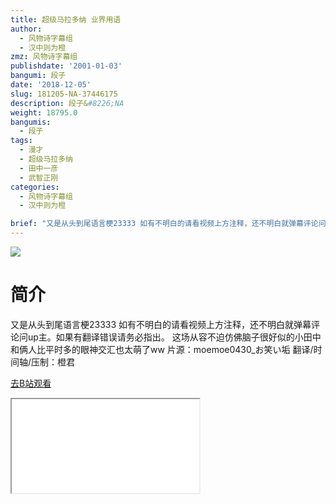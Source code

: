 ```yaml
---
title: 超级马拉多纳 业界用语
author:
  - 风物诗字幕组
  - 汉中则为橙
zmz: 风物诗字幕组
publishdate: '2001-01-03'
bangumi: 段子
date: '2018-12-05'
slug: 181205-NA-37446175
description: 段子&#8226;NA
weight: 18795.0
bangumis:
  - 段子
tags:
  - 漫才
  - 超级马拉多纳
  - 田中一彦
  - 武智正刚
categories:
  - 风物诗字幕组
  - 汉中则为橙

brief: "又是从头到尾语言梗23333 如有不明白的请看视频上方注释，还不明白就弹幕评论问up主。如果有翻译错误请务必指出。 这场从容不迫仿佛脑子很好似的小田中和俩人比平时多的眼神交汇也太萌了ww 片源：moemoe0430_お笑い垢 翻译/时间轴/压制：橙君"
---
```

![](https://i.imgur.com/MDms1ng.jpg)
# 简介  
又是从头到尾语言梗23333 如有不明白的请看视频上方注释，还不明白就弹幕评论问up主。如果有翻译错误请务必指出。
这场从容不迫仿佛脑子很好似的小田中和俩人比平时多的眼神交汇也太萌了ww
片源：moemoe0430_お笑い垢
翻译/时间轴/压制：橙君  

[去B站观看](https://www.bilibili.com/video/av37446175/)
<div class ="resp-container"><iframe class="testiframe" src="//player.bilibili.com/player.html?aid=37446175"", scrolling="no", allowfullscreen="true" > </iframe></div> 
